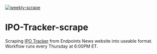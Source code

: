 [![weekly-scrape](https://github.com/grdavis/IPO-Tracker-scrape/actions/workflows/weekly_scrape.yml/badge.svg)](https://github.com/grdavis/IPO-Tracker-scrape/actions/workflows/weekly_scrape.yml)
# IPO-Tracker-scrape
Scraping [IPO Tracker](https://endpts.com/ipo-tracker/) from Endpoints News website into useable format. Workflow runs every Thursday at 6:00PM ET.
